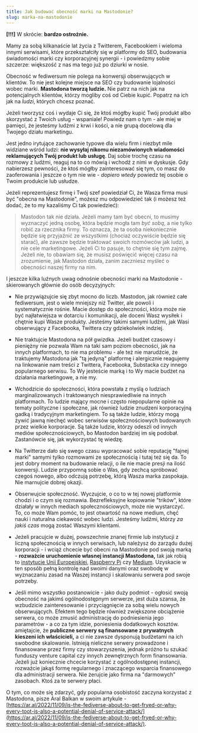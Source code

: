 ```yaml
---
title: Jak budować obecność marki na Mastodonie?
slug: marka-na-mastodonie
---
```


**[!!!]** W skrócie: **bardzo ostrożnie.**

Mamy za sobą kilkanaście lat życia z Twitterem, Facebookiem i wieloma innymi serwisami, które przekształciły się w platformy do SEO, budowania świadomości marki czy korporacyjnej synergii - i powiedzmy sobie szczerze: większość z nas ma tego już po dziurki w nosie.

Obecność w fediwersum nie polega na konwersji obserwujących w klientów. To nie jest kolejne miejsce na SEO czy budowanie lojalności wobec marki. **Mastodona tworzą ludzie.** Nie patrz na nich jak na potencjalnych klientów, którzy mogliby coś od Ciebie kupić. Popatrz na ich jak na _ludzi_, których chcesz poznać.

Jeżeli tworzysz coś i wydaje Ci się, że ktoś mógłby kupić Twój produkt albo skorzystać z Twoich usług - wspaniale! Powiedz nam o tym - ale miej w pamięci, że jesteśmy ludźmi z krwi i kości, a nie grupą docelową dla Twojego działu marketingu.

Jest jedno irytujące zachowanie typowe dla wielu firm i niezbyt mile widziane wśród ludzi: **nie wysyłaj nikomu niezamówionych wiadomości reklamujących Twój produkt lub usługę**. Daj sobie trochę czasu na rozmowy z ludźmi, reaguj na to co mówią i wchodź z nimi w dyskusje. Gdy nabierzesz pewności, że ktoś mógłby zainteresować się tym, co masz do zaoferowania i jeszcze o tym nie wie - _dopiero wtedy_ powiedz tej osobie o Twoim produkcie lub usłudze.

Jeżeli reprezentujesz firmę i Twój szef powiedział Ci, że Wasza firma musi być "obecna na Mastodonie", możesz mu odpowiedzieć tak (i możesz też dodać, że to my kazaliśmy Ci tak powiedzieć):

> Mastodon tak nie działa. Jeżeli mamy tam być obecni, to musimy wyznaczyć jedną osobę, która będzie mogła tam _być sobą_, a nie tylko robić za rzecznika firmy. To oznacza, że ta osoba niekoniecznie będzie się przyjaźnić ze wszystkimi (chociaż oczywiście będzie się starać), ale zawsze będzie traktować swoich rozmówców jak ludzi, a nie cele marketingowe. Jeżeli Ci to pasuje, to chętnie się tym zajmę. Jeżeli nie, to obawiam się, że musisz poświęcić więcej czasu na zrozumienie, jak Mastodon działa, zanim zaczniesz myśleć o obecności naszej firmy na nim.

I jeszcze kilka luźnych uwag odnośnie obecności marki na Mastodonie - skierowanych głównie do osób decyzyjnych:

- Nie przywiązujcie się zbyt mocno do liczb. Mastodon, jak również całe fediwersum, jest o wiele mniejszy niż Twitter, ale powoli i systematycznie rośnie. Macie dostęp do społeczności, która może nie być najłatwiejsza w dotarciu i komunikacji, ale doceni Wasz wysiłek i chętnie kupi Wasze produkty. Jesteśmy takimi samymi ludźmi, jak Wasi obserwujący z Facebooka, Twittera czy gdziekolwiek indziej.

- Nie traktujcie Mastodona na pół gwizdka. Jeżeli budżet czasowy i pieniężny nie pozwala Wam na taki sam poziom obecności, jak na innych platformach, to nie ma problemu - ale też nie marudźcie, że traktujemy Mastodona jak "tą jedyną" platformę i alergicznie reagujemy na linkowanie nam treści z Twittera, Facebooka, Substacka czy innego popularnego serwisu. To Wy jesteście marką i to Wy macie budżet na działania marketingowe, a nie my.

- Wchodzicie do społeczności, która powstała z myślą o ludziach marginalizowanych i traktowanych niesprawiedliwie na innych platformach. To ludzie mający mocne i często niepopularne opinie na tematy polityczne i społeczne, jak również ludzie znudzeni korporacyjną gadką i tradycyjnym marketingiem. To są także ludzie, którzy mogą żywić jawną niechęć wobec serwisów społecznościowych budowanych przez wielkie korporacje. Są także ludzie, którzy odeszli od innych mediów społecznościowych, bo Mastodon bardziej im się podobał. Zastanówcie się, jak wykorzystać tę wiedzę.

- Na Twitterze dało się swego czasu wypracować sobie reputację "fajnej marki" samymi tylko rozmowami ze społecznością i tutaj też się da. To jest dobry moment na budowanie relacji, o ile nie macie presji na ilość konwersji. Ludzie przypomną sobie o Was, gdy zechcą spróbować czegoś nowego, albo odczują potrzebę, którą Wasza marka zaspokaja. Nie marnujcie dobrej okazji.

- Obserwujcie społeczność. Wyczujcie, o co to w tej nowej platformie chodzi i o czym się rozmawia. Bezrefleksyjne kopiowanie "trików", które działały w innych mediach społecznościowych, może nie wystarczyć. To, co może Wam pomóc, to jest otwartość na nowe medium, chęć nauki i naturalna ciekawość wobec ludzi. Jesteśmy ludźmi, którzy _za jakiś czas_ mogą zostać Waszymi klientami.

- Jeżeli pracujcie w dużej, powszechnie znanej firmie lub instytucji z liczną społecznością w innych serwisach, lub należysz do zarządu dużej korporacji - i wciąż chcecie być obecni na Mastodonie pod swoją marką - **rozważcie uruchomienie własnej instancji Mastodona,** tak jak robią to [instytucje Unii Europejskiej](https://social.network.europa.eu/), [Raspberry Pi](https://raspberrypi.social/) czy [Medium](https://me.dm/). Uzyskacie w ten sposób pełną kontrolę nad swoimi danymi oraz swobodę w wyznaczaniu zasad na Waszej instancji i skalowaniu serwera pod swoje potrzeby.

- Jeśli mimo wszystko postanowicie - jako duży podmiot - ogłosić swoją obecność na jakimś ogólnodostępnym serwerze, jest duża szansa, że wzbudzicie zainteresowanie i przyciągnięcie za sobą wielu nowych obserwujących. Efektem tego będzie również zwiększone obciążenie serwera, co może zmusić administrację do podniesienia jego parametrów - a co za tym idzie, poniesienia dodatkowych kosztów. amiętajcie, że **publiczne serwery są finansowane z prywatnych kieszeni ich właścicieli,** a ci nie zawsze dysponują budżetami na ich swobodne skalowanie. Istnieją nieliczne serwery prowadzone i finansowane przez firmy czy stowarzyszenia, jednak próżno tu szukać funduszy venture capital czy innych zewnętrznych form finansowania. Jeżeli już koniecznie chcecie korzystać z ogólnodostępnej instancji, rozważcie jakąś formę regularnego i znaczącego wsparcia finansowego dla administracji serwera. Nie żerujcie jako firma na "darmowych" zasobach. Ktoś za te serwery płaci.

O tym, co może się zdarzyć, gdy popularna osobistość zaczyna korzystać z Mastodona, pisze Aral Balkan w swoim artykule - [https://ar.al/2022/11/09/is-the-fediverse-about-to-get-fryed-or-why-every-toot-is-also-a-potential-denial-of-service-attack/](https://ar.al/2022/11/09/is-the-fediverse-about-to-get-fryed-or-why-every-toot-is-also-a-potential-denial-of-service-attack/).
